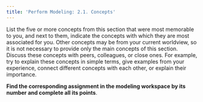 ```yaml
---
title: 'Perform Modeling: 2.1. Concepts'
---
```


List the five or more concepts from this section that were most memorable to you, and next to them, indicate the concepts with which they are most associated for you. Other concepts may be from your current worldview, so it is not necessary to provide only the main concepts of this section. Discuss these concepts with peers, colleagues, or close ones. For example, try to explain these concepts in simple terms, give examples from your experience, connect different concepts with each other, or explain their importance.

**Find the corresponding assignment in the modeling workspace by its number and complete all its points**.